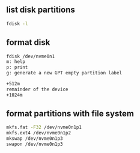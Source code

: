 ## list disk partitions
```bash
fdisk -l
```



## format disk
```bash
fdisk /dev/nvme0n1
m: help
p: print
g: generate a new GPT empty partition label

+512m
remainder of the device
+1024m
```



## format partitions with file system
```bash
mkfs.fat -F32 /dev/nvme0n1p1
mkfs.ext4 /dev/nvme0n1p2
mkswap /dev/nvme0n1p3
swapon /dev/nvme0n1p3

```




